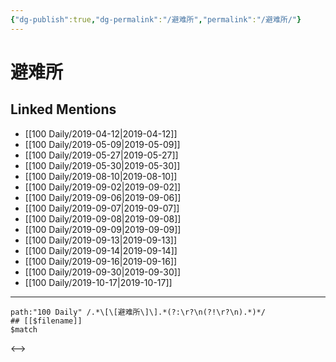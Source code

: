 ```yaml
---
{"dg-publish":true,"dg-permalink":"/避难所","permalink":"/避难所/"}
---
```


# 避难所

## Linked Mentions
- [[100 Daily/2019-04-12\|2019-04-12]]
- [[100 Daily/2019-05-09\|2019-05-09]]
- [[100 Daily/2019-05-27\|2019-05-27]]
- [[100 Daily/2019-05-30\|2019-05-30]]
- [[100 Daily/2019-08-10\|2019-08-10]]
- [[100 Daily/2019-09-02\|2019-09-02]]
- [[100 Daily/2019-09-06\|2019-09-06]]
- [[100 Daily/2019-09-07\|2019-09-07]]
- [[100 Daily/2019-09-08\|2019-09-08]]
- [[100 Daily/2019-09-09\|2019-09-09]]
- [[100 Daily/2019-09-13\|2019-09-13]]
- [[100 Daily/2019-09-14\|2019-09-14]]
- [[100 Daily/2019-09-16\|2019-09-16]]
- [[100 Daily/2019-09-30\|2019-09-30]]
- [[100 Daily/2019-10-17\|2019-10-17]]


---

```expander
path:"100 Daily" /.*\[\[避难所\]\].*(?:\r?\n(?!\r?\n).*)*/
## [[$filename]]
$match
```

<-->